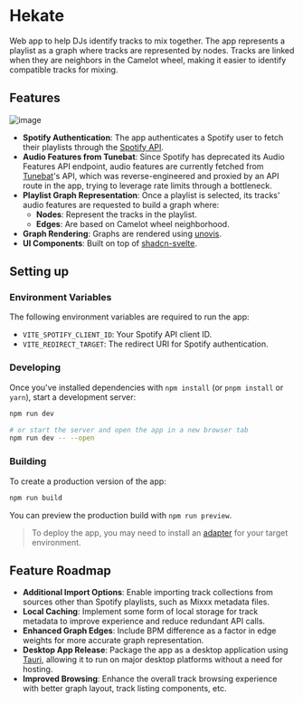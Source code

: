 # Hekate

Web app to help DJs identify tracks to mix together. The app represents a playlist as a graph where tracks are represented by nodes. Tracks are linked when they are neighbors in the Camelot wheel, making it easier to identify compatible tracks for mixing.

## Features

![image](https://github.com/user-attachments/assets/f2277340-ac38-4250-8e62-f17bc508b301)

- **Spotify Authentication**: The app authenticates a Spotify user to fetch their playlists through the [Spotify API](https://developer.spotify.com/documentation/web-api/).
- **Audio Features from Tunebat**: Since Spotify has deprecated its Audio Features API endpoint, audio features are currently fetched from [Tunebat](https://tunebat.com/)'s API, which was reverse-engineered and proxied by an API route in the app, trying to leverage rate limits through a bottleneck.
- **Playlist Graph Representation**: Once a playlist is selected, its tracks' audio features are requested to build a graph where:
  - **Nodes**: Represent the tracks in the playlist.
  - **Edges**: Are based on Camelot wheel neighborhood.
- **Graph Rendering**: Graphs are rendered using [unovis](https://unovis.dev/).
- **UI Components**: Built on top of [shadcn-svelte](https://github.com/huntabyte/shadcn-svelte).

## Setting up
### Environment Variables

The following environment variables are required to run the app:

- `VITE_SPOTIFY_CLIENT_ID`: Your Spotify API client ID.
- `VITE_REDIRECT_TARGET`: The redirect URI for Spotify authentication.

### Developing

Once you've installed dependencies with `npm install` (or `pnpm install` or `yarn`), start a development server:

```bash
npm run dev

# or start the server and open the app in a new browser tab
npm run dev -- --open
```

### Building

To create a production version of the app:

```bash
npm run build
```

You can preview the production build with `npm run preview`.

> To deploy the app, you may need to install an [adapter](https://kit.svelte.dev/docs/adapters) for your target environment.

## Feature Roadmap

- **Additional Import Options**: Enable importing track collections from sources other than Spotify playlists, such as Mixxx metadata files.
- **Local Caching**: Implement some form of local storage for track metadata to improve experience and reduce redundant API calls.
- **Enhanced Graph Edges**: Include BPM difference as a factor in edge weights for more accurate graph representation.
- **Desktop App Release**: Package the app as a desktop application using [Tauri](https://tauri.app/), allowing it to run on major desktop platforms without a need for hosting.
- **Improved Browsing**: Enhance the overall track browsing experience with better graph layout, track listing components, etc.
